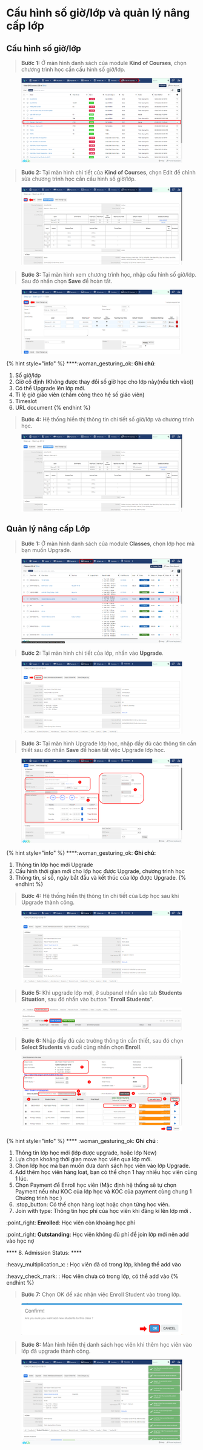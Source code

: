 # Cấu hình số giờ/lớp và quản lý nâng cấp lớp

## Cấu hình số giờ/lớp

> **Bước 1:** Ở màn hình danh sách của module **Kind of Courses**, chọn chương trình học cần cấu hình số giờ/lớp.

<figure><img src="../../.gitbook/assets/image (1) (1) (4) (1).png" alt=""><figcaption></figcaption></figure>

> **Bước 2:** Tại màn hình chi tiết của **Kind of Courses**, chọn Edit để chỉnh sửa chương trình học cần cấu hình số giờ/lớp.

<figure><img src="../../.gitbook/assets/image (8) (4) (2).png" alt=""><figcaption></figcaption></figure>

> **Bước 3:** Tại màn hình xem chương trình học, nhập cấu hình số giờ/lớp. Sau đó nhấn chọn **Save** để hoàn tất.

<figure><img src="../../.gitbook/assets/image (53).png" alt=""><figcaption></figcaption></figure>

{% hint style="info" %}
****:woman\_gesturing\_ok: **Ghi chú**:

1. Số giờ/lớp
2. Giờ cố định (Không được thay đổi số giờ học cho lớp này(nếu tích vào))
3. Có thể Upgrade lên lớp mới.
4. Tỉ lệ giờ giáo viên (chấm công theo hệ số giáo viên)
5. Timeslot
6. URL document
{% endhint %}

> **Bước 4:** Hệ thống hiển thị thông tin chi tiết số giờ/lớp và chương trình học.

<figure><img src="../../.gitbook/assets/image (51).png" alt=""><figcaption></figcaption></figure>

## Quản lý nâng cấp Lớp

> **Bước 1:** Ở màn hình danh sách của module **Classes**, chọn lớp học mà bạn muốn Upgrade.

<figure><img src="../../.gitbook/assets/image (149).png" alt=""><figcaption></figcaption></figure>

> **Bước 2:** Tại màn hình chi tiết của lớp, nhấn vào **Upgrade**.

<figure><img src="../../.gitbook/assets/image (2) (1) (1) (2) (2).png" alt=""><figcaption></figcaption></figure>

> **Bước 3:**&#x20;
> Tại màn hình Upgrade lớp học, nhập đầy đủ các thông tin cần thiết sau đó nhấn **Save** để hoàn  tất việc Upgrade lớp học.

<figure><img src="../../.gitbook/assets/image (3) (1).png" alt=""><figcaption></figcaption></figure>

{% hint style="info" %}
****:woman\_gesturing\_ok: **Ghi chú:**

1. Thông tin lớp học mới Upgrade
2. Cấu hình thời gian mới cho lớp học được Upgrade, chương trình học
3. Thông tin, sỉ số, ngày bắt đầu và kết thúc của lớp được Upgrade.
{% endhint %}

> **Bước 4:** Hệ thống hiển thị thông tin chi tiết của Lớp học sau khi Upgrade thành công.

<figure><img src="../../.gitbook/assets/image (4) (1) (4) (2).png" alt=""><figcaption></figcaption></figure>

> **Bước 5:** Khi upgrade lớp mới, ở subpanel nhấn vào tab **Students Situation**, sau đó nhấn vào button "**Enroll Students**".

<figure><img src="../../.gitbook/assets/image (4) (1).png" alt=""><figcaption></figcaption></figure>

> **Bước 6:** Nhập đầy đủ các trường thông tin cần thiết, sau đó chọn **Select Students** và cuối cùng nhấn chọn **Enroll**.

<figure><img src="../../.gitbook/assets/image (153).png" alt=""><figcaption></figcaption></figure>

{% hint style="info" %}
&#x20;**** :woman\_gesturing\_ok: **Ghi chú** :&#x20;

1. Thông tin lớp học mới (lớp được upgrade, hoặc lớp New)
2. Lựa chọn khoảng thời gian move học viên qua lớp mới.
3. Chọn lớp học mà bạn muốn đưa danh sách học viên vào lớp Upgrade.
4. Add thêm học viên hàng loạt, bạn có thể chọn 1 hay nhiều học viên cùng 1 lúc.
5. Chọn Payment để Enroll học viên (Mặc định hệ thống sẽ tự chọn Payment nếu như KOC của lớp học và KOC của payment cùng chung 1 Chương trình học )
6. :stop\_button: Có thể chọn hàng loạt hoặc chọn từng học viên.
7. Join with type: Thông tin học phí của học viên khi đăng kí lên lớp mới .

:point\_right: **Enrolled**: Học viên còn khoảng học phí&#x20;

:point\_right: **Outstanding**: Học viên không đủ phí để join lớp mới nên add vào học nợ

&#x20;  ****   8. Admission Status: ****&#x20;

&#x20;:heavy\_multiplication\_x: : Học viên đã có trong lớp, không thể add vào

:heavy\_check\_mark: : Học viên chưa có trong lớp, có thể add vào
{% endhint %}

> **Bước 7:** Chọn OK để xác nhận việc Enroll Student vào trong lớp.

<figure><img src="../../.gitbook/assets/image (152).png" alt=""><figcaption></figcaption></figure>

> **Bước 8:** Màn hình hiển thị danh sách học viên khi thêm học viên vào lớp đã upgrade thành công.

<figure><img src="../../.gitbook/assets/image (5).png" alt=""><figcaption></figcaption></figure>
